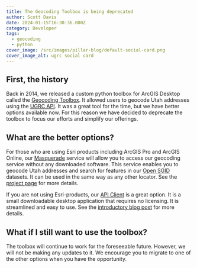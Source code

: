 ```yaml
---
title: The Geocoding Toolbox is being deprecated
author: Scott Davis
date: 2024-01-15T16:30:36.000Z
category: Developer
tags:
  - geocoding
  - python
cover_image: /src/images/pillar-blog/default-social-card.png
cover_image_alt: ugrc social card
---
```


## First, the history

Back in 2014, we released a custom python toolbox for ArcGIS Desktop called the [Geocoding Toolbox](https://github.com/agrc/geocoding-toolbox). It allowed users to geocode Utah addresses using the [UGRC API](https://api.mapserv.utah.gov/#geocoding). It was a great tool for the time, but we have better options available now. For this reason we have decided to deprecate the toolbox to focus our efforts and simplify our offerings.

## What are the better options?

For those who are using Esri products including ArcGIS Pro and ArcGIS Online, our [Masquerade](/products/sgid/address/masquerade/) service will allow you to access our geocoding service without any downloaded software. This service enables you to geocode Utah addresses and search for features in our [Open SGID](/products/sgid) datasets. It can be used in the same way as any other locator. See the [project page](https://github.com/agrc/masquerade?tab=readme-ov-file#masquerade) for more details.

If you are not using Esri-products, our [API Client](/products/sgid/address/api-client/) is a great option. It is a small downloadable desktop application that requires no licensing. It is streamlined and easy to use. See the [introductory blog post](/blog/2021-11-29-introducing-the-official-ugrc-api-client) for more details.

## What if I still want to use the toolbox?

The toolbox will continue to work for the foreseeable future. However, we will not be making any updates to it. We encourage you to migrate to one of the other options when you have the opportunity.
